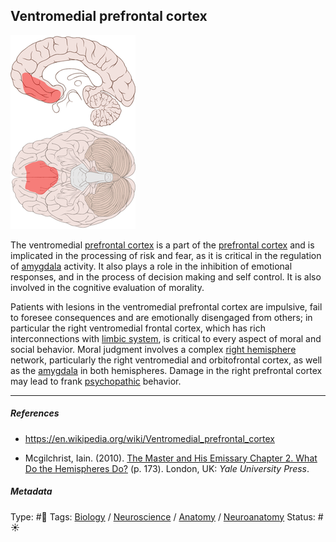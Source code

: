 ## Ventromedial prefrontal cortex

![200](DE3304DE-ACDE-444A-94AA-C476A12166F1.png)

The ventromedial [prefrontal cortex](Prefrontal%20cortex.md) is a part of the [prefrontal cortex](Prefrontal%20cortex.md) and is implicated in the processing of risk and fear, as it is critical in the regulation of [amygdala](Amygdala.md) activity. It also plays a role in the inhibition of emotional responses, and in the process of decision making and self control. It is also involved in the cognitive evaluation of morality.

Patients with lesions in the ventromedial prefrontal cortex are impulsive, fail to foresee consequences and are emotionally disengaged from others; in particular the right ventromedial frontal cortex, which has rich interconnections with [limbic system](Limbic%20system.md), is critical to every aspect of moral and social behavior. Moral judgment involves a complex [right hemisphere](Right%20hemisphere.md) network, particularly the right ventromedial and orbitofrontal cortex, as well as the [amygdala](Amygdala.md) in both hemispheres. Damage in the right prefrontal cortex may lead to frank [psychopathic](Psychopathy.md) behavior.

---

##### References

* https://en.wikipedia.org/wiki/Ventromedial_prefrontal_cortex

* Mcgilchrist, Iain. (2010). [The Master and His Emissary Chapter 2. What Do the Hemispheres Do?](The%20Master%20and%20His%20Emissary%20Chapter%202.%20What%20Do%20the%20Hemispheres%20Do%3F.md) (p. 173). London, UK: *Yale University Press*.

##### Metadata

Type: #🔴 
Tags: [Biology]() / [Neuroscience](Neuroscience.md) / [Anatomy]() / [Neuroanatomy](Neuroanatomy.md)
Status: #☀️ 
